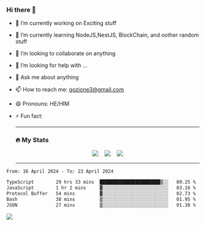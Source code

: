 ### Hi there 👋

<!--
**charlieScript/charlieScript** is a ✨ _special_ ✨ repository because its `README.md` (this file) appears on your GitHub profile.

Here are some ideas to get you started: -->

- 🔭 I’m currently working on Exciting stuff
- 🌱 I’m currently learning NodeJS,NestJS, BlockChain, and oother random stuff
- 👯 I’m looking to collaborate on anything
- 🤔 I’m looking for help with ...
- 💬 Ask me about anything
- 📫 How to reach me: gozione3@gmail.com
- 😄 Pronouns: HE/HIM
- ⚡ Fun fact:


  ---

  ### :fire: My Stats

  <div id="stats" align="center">
  <img src="http://github-readme-streak-stats.herokuapp.com?user=charlieScript&theme=dark&date_format=M%20j%5B%2C%20Y%5D" />&nbsp;&nbsp;&nbsp;
  <img src="https://github-readme-stats.vercel.app/api/top-langs/?username=charlieScript&layout=compact&theme=vision-friendly-dark"/>&nbsp;&nbsp;&nbsp;
  <img src="https://github-readme-stats.vercel.app/api?username=charlieScript&show_icons=true&theme=radical"/>
  </div>

  ---



<!--START_SECTION:waka-->

```txt
From: 16 April 2024 - To: 23 April 2024

TypeScript        29 hrs 33 mins  ██████████████████████▒░░   89.25 %
JavaScript        1 hr 2 mins     ▓░░░░░░░░░░░░░░░░░░░░░░░░   03.16 %
Protocol Buffer   54 mins         ▓░░░░░░░░░░░░░░░░░░░░░░░░   02.73 %
Bash              38 mins         ▒░░░░░░░░░░░░░░░░░░░░░░░░   01.95 %
JSON              27 mins         ▒░░░░░░░░░░░░░░░░░░░░░░░░   01.38 %
```

<!--END_SECTION:waka-->
![](https://komarev.com/ghpvc/?username=charlieScript)
